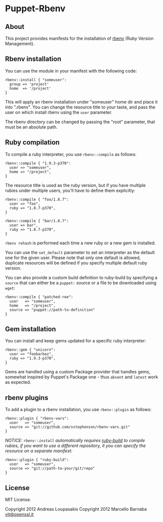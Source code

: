 # Puppet-Rbenv

## About

This project provides manifests for the installation of
[rbenv](https://github.com/sstephenson/rbenv) (Ruby Version Management).


## Rbenv installation

You can use the module in your manifest with the following code:

```
rbenv::install { "someuser":
  group => 'project'
  home  => '/project'
}
```

This will apply an rbenv installation under "someuser" home dir
and place it into ".rbenv". You can change the resource title to
your taste, and pass the user on which install rbenv using the
`user` parameter.

The rbenv directory can be changed by passing the "root" parameter,
that must be an absolute path.

## Ruby compilation

To compile a ruby interpreter, you use `rbenv::compile` as follows:

```
rbenv::compile { "1.9.3-p370":
  user => "someuser",
  home => "/project",
}
```

The resource title is used as the ruby version, but if you have
multiple rubies under multiple users, you'll have to define them
explicitly:

```
rbenv::compile { "foo/1.8.7":
  user => "foo",
  ruby => "1.8.7-p370",
}

rbenv::compile { "bar/1.8.7":
  user => bar",
  ruby => "1.8.7-p370",
}
```

`rbenv rehash` is performed each time a new ruby or a new gem is
installed.

You can use the `set_default` parameter to set an interpreter as the
default one for the given user. Please note that only one default
is allowed, duplicate resources will be defined if you specify
multiple default ruby version.

You can also provide a custom build definition to ruby-build by
specifying a `source` that can either be a `puppet:` source or
a file to be downloaded using `wget`:

```
rbenv::compile { "patched-ree":
  user   => "someuser",
  home   => "/project",
  source => "puppet://path-to-definition"
}
```

## Gem installation

You can install and keep gems updated for a specific ruby interpreter:

```
rbenv::gem { "unicorn":
  user => "foobarbaz",
  ruby => "1.9.3-p370",
}
```

Gems are handled using a custom Package provider that handles gems,
somewhat inspired by Puppet's Package one - thus `absent` and `latest`
work as expected.

## rbenv plugins

To add a plugin to a rbenv installation, you use `rbenv::plugin` as follows:

```
rbenv::plugin { "rbenv-vars":
  user   => "someuser",
  source => "git://github.com/sstephenson/rbenv-vars.git"
}
```

*NOTICE: `rbenv::install` automatically requires [ruby-build](https://github.com/sstephenson/ruby-build)
to compile rubies, if you want to use a different repository, it you can specify
the resource on a separate manifest:*

```
rbenv::plugin { "ruby-build":
  user   => "someuser",
  source => "git://path-to-your/git/repo"
}
```

## License

MIT License.

Copyright 2012 Andreas Loupasakis
Copyright 2012 Marcello Barnaba <vjt@openssl.it>
